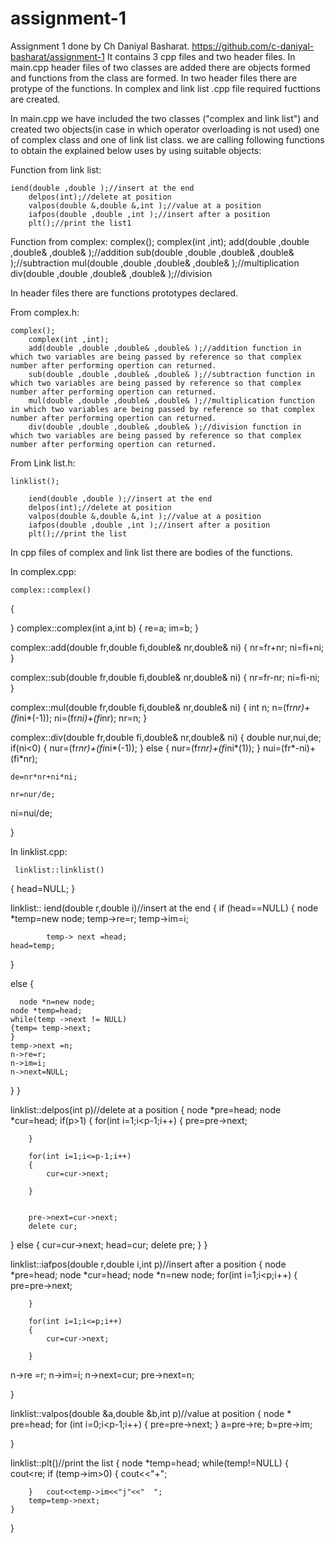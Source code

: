# assignment-1
Assignment 1 done by Ch Daniyal Basharat.
https://github.com/c-daniyal-basharat/assignment-1
It contains 3 cpp files and two header files. 
In main.cpp header files of two classes are added there are objects formed and functions from the class are formed.
In two header files there are protype of the functions. 
In complex and link list .cpp file required fucttions are created.


In main.cpp we have included the two classes ("complex and link list") and created two objects(in case in which operator overloading is not used) one of complex class and one of link list class. we are calling following functions to obtain the explained below 
uses by using suitable objects:

Function from link list:

	iend(double ,double );//insert at the end
        delpos(int);//delete at position
        valpos(double &,double &,int );//value at a position
        iafpos(double ,double ,int );//insert after a position
        plt();//print the list1

Function from complex:
        complex();
        complex(int ,int);
        add(double ,double ,double& ,double& );//addition
        sub(double ,double ,double& ,double& );//subtraction
        mul(double ,double ,double& ,double& );//multiplication
        div(double ,double ,double& ,double& );//division

In header files there are functions prototypes declared.

From complex.h:

	complex();
        complex(int ,int);
        add(double ,double ,double& ,double& );//addition function in which two variables are being passed by reference so that complex number after performing opertion can returned.
        sub(double ,double ,double& ,double& );//subtraction function in which two variables are being passed by reference so that complex number after performing opertion can returned.
        mul(double ,double ,double& ,double& );//multiplication function in which two variables are being passed by reference so that complex number after performing opertion can returned.
        div(double ,double ,double& ,double& );//division function in which two variables are being passed by reference so that complex number after performing opertion can returned.
        
From Link list.h:

	linklist();

        iend(double ,double );//insert at the end
        delpos(int);//delete at position
        valpos(double &,double &,int );//value at a position
        iafpos(double ,double ,int );//insert after a position
        plt();//print the list

In cpp files of complex and link list there are bodies of the functions.

In complex.cpp:

   	complex::complex()
   {

   }
    complex::complex(int a,int b)
   {
   re=a;
   im=b;
   }

   complex::add(double fr,double fi,double& nr,double& ni)
   {
     nr=fr+nr;
     ni=fi+ni;
   }


   complex::sub(double fr,double fi,double& nr,double& ni)
   {
       nr=fr-nr;
       ni=fi-ni;
   }


   complex::mul(double fr,double fi,double& nr,double& ni)
   {   int n;
       n=(fr*nr)+(fi*ni*(-1));
       ni=(fr*ni)+(fi*nr);
       nr=n;
   }


   complex::div(double fr,double fi,double& nr,double& ni)
   {
       double nur,nui,de;
       if(ni<0)
       {
           nur=(fr*nr)+(fi*ni*(-1));
       }
       else
           {
               nur=(fr*nr)+(fi*ni*(1));
           }
    nui=(fr*-ni)+(fi*nr);

    de=nr*nr+ni*ni;

    nr=nur/de;
   ni=nui/de;
 
   }
	
In linklist.cpp:

	 linklist::linklist()
   {
       head=NULL;
   }

   linklist::  iend(double r,double i)//insert at the end
   {
       if (head==NULL)
   {
       node *temp=new node;
	 	temp->re=r;
		temp->im=i;

			temp-> next =head;
	head=temp;

   }

   else
      {

      node *n=new node;
 	node *temp=head;
	while(temp ->next != NULL)
	{temp= temp->next;
	}
	temp->next =n;
	n->re=r;
	n->im=i;
	n->next=NULL;
   }
   }

   linklist::delpos(int p)//delete at a position
 	{
		node *pre=head;
		node *cur=head;
   if(p>1)
   {       for(int i=1;i<p-1;i++)
		{
			pre=pre->next;

		}

		for(int i=1;i<=p-1;i++)
		{
			cur=cur->next;

		}


		pre->next=cur->next;
		delete cur;
   }
      else 
   {
       cur=cur->next;
       head=cur;
       delete pre;
   }
	}

   linklist::iafpos(double r,double i,int p)//insert after a position
   {
		node *pre=head;
		node *cur=head;
        node *n=new node;
		for(int i=1;i<p;i++)
		{
			pre=pre->next;

		}

		for(int i=1;i<=p;i++)
		{
			cur=cur->next;

		}
   n->re =r;
   n->im=i;
   n->next=cur;
   pre->next=n;

   }

   linklist::valpos(double &a,double &b,int p)//value at position
   {
       node * pre=head;
       for (int i=0;i<p-1;i++)
       {
           pre=pre->next;
       }
       a=pre->re;
       b=pre->im;

   }

   linklist::plt()//print the list
   {
	node *temp=head;
	while(temp!=NULL)
	{
		cout<<temp->re;
		if (temp->im>0)
        {
            cout<<"+";

        }   cout<<temp->im<<"j"<<"  ";
		temp=temp->next;
	}
   }
  
